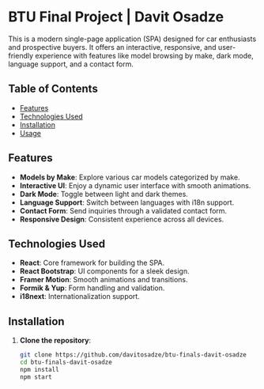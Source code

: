 # BTU Final Project | Davit Osadze

This is a modern single-page application (SPA) designed for car enthusiasts and prospective buyers. It offers an interactive, responsive, and user-friendly experience with features like model browsing by make, dark mode, language support, and a contact form.

## Table of Contents

- [Features](#features)
- [Technologies Used](#technologies-used)
- [Installation](#installation)
- [Usage](#usage)

## Features

- **Models by Make**: Explore various car models categorized by make.
- **Interactive UI**: Enjoy a dynamic user interface with smooth animations.
- **Dark Mode**: Toggle between light and dark themes.
- **Language Support**: Switch between languages with i18n support.
- **Contact Form**: Send inquiries through a validated contact form.
- **Responsive Design**: Consistent experience across all devices.

## Technologies Used

- **React**: Core framework for building the SPA.
- **React Bootstrap**: UI components for a sleek design.
- **Framer Motion**: Smooth animations and transitions.
- **Formik & Yup**: Form handling and validation.
- **i18next**: Internationalization support.

## Installation

1. **Clone the repository**:
   ```bash
   git clone https://github.com/davitosadze/btu-finals-davit-osadze
   cd btu-finals-davit-osadze
   npm install
   npm start
   ```
